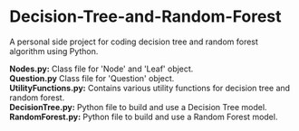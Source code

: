 # Decision-Tree-and-Random-Forest
A personal side project for coding decision tree and random forest algorithm using Python.  
    
**Nodes.py:** Class file for 'Node' and 'Leaf' object.  
**Question.py** Class file for 'Question' object.  
**UtilityFunctions.py:** Contains various utility functions for decision tree and random forest.  
**DecisionTree.py:** Python file to build and use a Decision Tree model.  
**RandomForest.py:** Python file to build and use a Random Forest model.  


